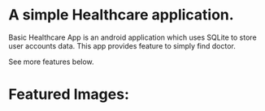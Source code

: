 # A simple Healthcare application.

Basic Healthcare App is an android application which uses SQLite to store user accounts data. This app provides feature to simply find doctor.

See more features below.

# Featured Images:
